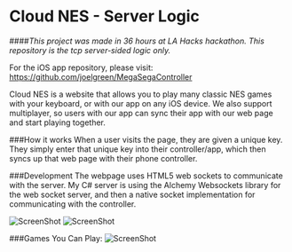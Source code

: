 Cloud NES - Server Logic
===============

####*This project was made in 36 hours at LA Hacks hackathon. This repository is the tcp server-sided logic only.* 

For the iOS app repository, please visit: https://github.com/joelgreen/MegaSegaController

Cloud NES is a website that allows you to play many classic NES games with your keyboard, or with our app on any iOS device. We also support multiplayer, so users with our app can sync their app with our web page and start playing together.

###How it works
When a user visits the page, they are given a unique key. They simply enter that unique key into their controller/app, which then syncs up that web page with their phone controller.

###Development
The webpage uses HTML5 web sockets to communicate with the server. My C# server is using the Alchemy Websockets library for the web socket server, and then a native socket implementation for communicating with the controller.

![ScreenShot](http://i.imgur.com/eUfmyjS.png)
![ScreenShot](http://i.imgur.com/oKczOC2.jpg)

###Games You Can Play:
![ScreenShot](http://i.imgur.com/r8IFJoc.png)
